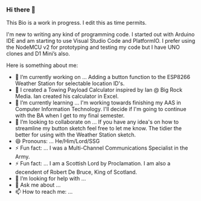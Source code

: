 ### Hi there 👋

<!--
**NewbRangerTom/NewbRangerTom** is a ✨ _special_ ✨ repository because its `README.md` (this file) appears on your GitHub profile.
Here are some ideas to get you started:
-->
This Bio is a work in progress.  I edit this as time permits.

I'm new to writing any kind of programming code.  I started out with Arduino IDE and am starting to use Visual Studio Code and PlatformIO.
I prefer using the NodeMCU v2 for prototyping and testing my code but I have UNO clones and D1 Mini’s also. 

Here is something about me:

- 🔭 I’m currently working on ... Adding a button function to the ESP8266 Weather Station for selectable location ID's.
- 🔭 I created a Towing Payload Calculator inspired by Ian @ Big Rock Media.  Ian created his calculator in Excel.
- 🌱 I’m currently learning ... I'm working towards finishing my AAS in Computer Information Technology.
      I'll decide if I'm going to continue with the BA when I get to my final semester.
- 👯 I’m looking to collaborate on ... If you have any idea's on how to streamline my button sketch feel free to let me know.
      The tidier the better for using with the Weather Station sketch.
- 😄 Pronouns: ... He/Him/Lord/SSG
- ⚡ Fun fact: ... I was a Multi-Channel Communications Specialist in the Army.
- ⚡ Fun fact: ... I am a Scottish Lord by Proclamation.  I am also a decendent of Robert De Bruce, King of Scotland.
- 🤔 I’m looking for help with ...
- 💬 Ask me about ...
- 📫 How to reach me: ...
